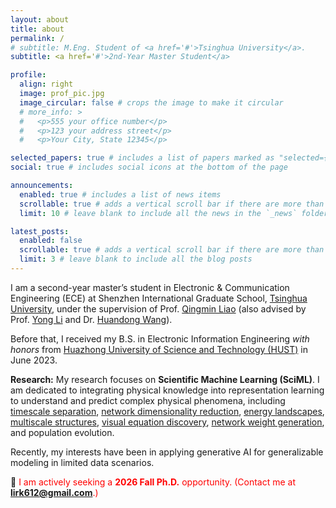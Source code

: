 ```yaml
---
layout: about
title: about
permalink: /
# subtitle: M.Eng. Student of <a href='#'>Tsinghua University</a>.
subtitle: <a href='#'>2nd-Year Master Student</a>

profile:
  align: right
  image: prof_pic.jpg
  image_circular: false # crops the image to make it circular
  # more_info: >
  #   <p>555 your office number</p>
  #   <p>123 your address street</p>
  #   <p>Your City, State 12345</p>

selected_papers: true # includes a list of papers marked as "selected={true}"
social: true # includes social icons at the bottom of the page

announcements:
  enabled: true # includes a list of news items
  scrollable: true # adds a vertical scroll bar if there are more than 3 news items
  limit: 10 # leave blank to include all the news in the `_news` folder

latest_posts:
  enabled: false
  scrollable: true # adds a vertical scroll bar if there are more than 3 new posts items
  limit: 3 # leave blank to include all the blog posts
---
```


I am a second-year master’s student in Electronic & Communication Engineering (ECE) at Shenzhen International Graduate School, [Tsinghua University](https://www.tsinghua.edu.cn/en/), under the supervision of Prof. [Qingmin Liao](https://dblp.org/pid/13/322) (also advised by Prof. [Yong Li](https://scholar.google.com/citations?user=kmgzPeQAAAAJ&hl=en&oi=ao) and Dr. [Huandong Wang](https://scholar.google.com/citations?user=PNbioq0AAAAJ&hl=en&oi=ao)).

Before that, I received my B.S. in Electronic Information Engineering *with honors* from [Huazhong University of Science and Technology (HUST)](https://english.hust.edu.cn/) in June 2023.

**Research:** My research focuses on **Scientific Machine Learning (SciML)**. I am dedicated to integrating physical knowledge into representation learning to understand and predict complex physical phenomena, including [timescale separation](https://dl.acm.org/doi/abs/10.1145/3580305.3599858), [network dimensionality reduction](https://dl.acm.org/doi/abs/10.1145/3637528.3671968), [energy landscapes](https://openreview.net/forum?id=PxRATSTDlS), [multiscale structures](https://arxiv.org/abs/2505.02450), [visual equation discovery](https://arxiv.org/abs/2505.11940), [network weight generation](https://arxiv.org/abs/2505.02450), and population evolution.

Recently, my interests have been in applying generative AI for generalizable modeling in limited data scenarios.

📢 <span style="color: red;">I am actively seeking a <strong style="color: red;">2026 Fall Ph.D.</strong> opportunity. (Contact me at <strong style="color: red;">lirk612@gmail.com</strong>.)</span>

<!-- Write your biography here. Tell the world about yourself. Link to your favorite [subreddit](http://reddit.com). You can put a picture in, too. The code is already in, just name your picture `prof_pic.jpg` and put it in the `img/` folder.

Put your address / P.O. box / other info right below your picture. You can also disable any of these elements by editing `profile` property of the YAML header of your `_pages/about.md`. Edit `_bibliography/papers.bib` and Jekyll will render your [publications page](/al-folio/publications/) automatically.

Link to your social media connections, too. This theme is set up to use [Font Awesome icons](https://fontawesome.com/) and [Academicons](https://jpswalsh.github.io/academicons/), like the ones below. Add your Facebook, Twitter, LinkedIn, Google Scholar, or just disable all of them. -->

